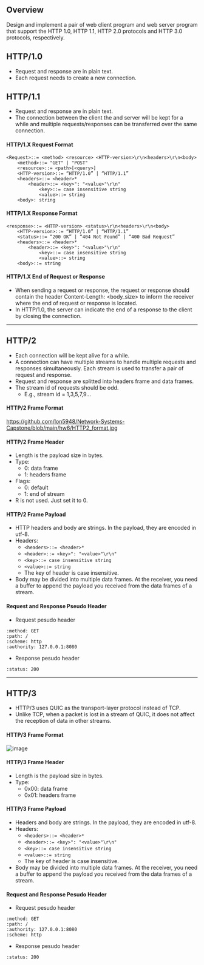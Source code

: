 ## Overview
Design and implement a pair of web client program and web server program that support the HTTP 1.0, HTTP 1.1, HTTP 2.0 protocols and HTTP 3.0 protocols, respectively.

## HTTP/1.0
- Request and response are in plain text.
- Each request needs to create a new connection.

## HTTP/1.1
- Request and response are in plain text.
- The connection between the client the and server will be kept for a while and multiple requests/responses can be transferred over the same connection.

#### HTTP/1.X Request Format
```
<Request>::= <method> <resource> <HTTP-version>\r\n<headers>\r\n<body>
    <method>::= "GET" | "POST"
    <resource>::= <path>[<query>]
    <HTTP-version>::= “HTTP/1.0” | “HTTP/1.1”
    <headers>::= <header>*
        <header>::= <key>": "<value>"\r\n"
            <key>::= case insensitive string
            <value>::= string
    <body>: string
```

#### HTTP/1.X Response Format
```
<response>::= <HTTP-version> <status>\r\n<headers>\r\n<body>
    <HTTP-version>::= “HTTP/1.0” | “HTTP/1.1”
    <status>::= “200 OK” | “404 Not Found” | “400 Bad Request”
    <headers>::= <header>*
        <header>::= <key>": "<value>"\r\n"
            <key>::= case insensitive string
            <value>::= string
    <body>::= string
```

#### HTTP/1.X End of Request or Response
- When sending a request or response, the request or response should contain the header Content-Length: <body_size> to inform the receiver where the end of request or response is located.
- In HTTP/1.0, the server can indicate the end of a response to the client by closing the connection.

------

## HTTP/2
- Each connection will be kept alive for a while.
- A connection can have multiple streams to handle multiple requests and responses simultaneously. Each stream is used to transfer a pair of request and response.
- Request and response are splitted into headers frame and data frames.
- The stream id of requests should be odd.
    - E.g., stream id = 1,3,5,7,9…

#### HTTP/2 Frame Format
https://github.com/lon5948/Network-Systems-Capstone/blob/main/hw6/HTTP2_format.jpg

#### HTTP/2 Frame Header
- Length is the payload size in bytes.
- Type:
    - 0: data frame
    - 1: headers frame
- Flags:
    - 0: default
    - 1: end of stream
- R is not used. Just set it to 0.

#### HTTP/2 Frame Payload
- HTTP headers and body are strings. In the payload, they are encoded in utf-8.
- Headers:
    - `<headers>::= <header>*`
    - `<header>::= <key>": "<value>"\r\n"`
    - `<key>::= case insensitive string`
    - `<value>::= string`
    - The key of header is case insensitive.
- Body may be divided into multiple data frames. At the receiver, you need a buffer to append the payload you received from the data frames of a stream.

#### Request and Response Pseudo Header
- Request pesudo header
```
:method: GET
:path: /
:scheme: http
:authority: 127.0.0.1:8080
```
- Response pesudo header
```
:status: 200
```

-------
## HTTP/3
- HTTP/3 uses QUIC as the transport-layer protocol instead of TCP.
- Unlike TCP, when a packet is lost in a stream of QUIC, it does not affect the reception of data in other streams.

#### HTTP/3 Frame Format
![image]([https://github.com/lon5948/Uber-E/blob/main/Model/Relational%20model.png](https://github.com/lon5948/Network-Systems-Capstone/blob/main/hw6/HTTP3_format.jpg))

#### HTTP/3 Frame Header
- Length is the payload size in bytes.
- Type:
    - 0x00: data frame
    - 0x01: headers frame

#### HTTP/3 Frame Payload
- Headers and body are strings. In the payload, they are encoded in utf-8.
- Headers:
    - `<headers>::= <header>*`
    - `<header>::= <key>": "<value>"\r\n"`
    - `<key>::= case insensitive string`
    - `<value>::= string`
    - The key of header is case insensitive.
- Body may be divided into multiple data frames. At the receiver, you need a buffer to append the payload you received from the data frames of a stream.

#### Request and Response Pesudo Header
- Request pesudo header
```
:method: GET
:path: /
:authority: 127.0.0.1:8080
:scheme: http
```
- Response pesudo header
```
:status: 200
```
